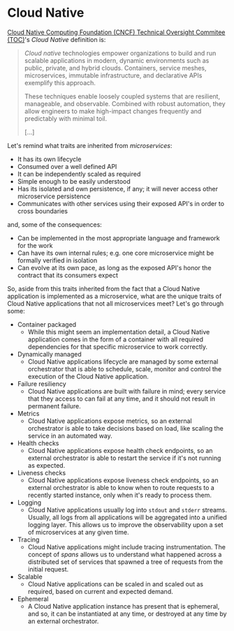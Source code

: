 # Cloud Native

[Cloud Native Computing Foundation (CNCF) Technical
Oversight Commitee (TOC)](https://github.com/cncf/toc/blob/e58a97f253569ee1d79d656baafc685eaceb8786/DEFINITION.md)'s
*Cloud Native* definition is:

> *Cloud native* technologies empower organizations to build and run
> scalable applications in modern, dynamic environments such as
> public, private, and hybrid clouds. Containers, service meshes,
> microservices, immutable infrastructure, and declarative APIs
> exemplify this approach.
>
> These techniques enable loosely coupled systems that are resilient,
> manageable, and observable. Combined with robust automation, they
> allow engineers to make high-impact changes frequently and
> predictably with minimal toil.
>
> [...]

Let's remind what traits are inherited from *microservices*:

* It has its own lifecycle
* Consumed over a well defined API
* It can be independently scaled as required
* Simple enough to be easily understood
* Has its isolated and own persistence, if any; it will never access other
  microservice persistence
* Communicates with other services using their exposed API's in order
  to cross boundaries

and, some of the consequences:

* Can be implemented in the most appropriate language and framework
  for the work
* Can have its own internal rules; e.g. one core microservice might be
  formally verified in isolation
* Can evolve at its own pace, as long as the exposed API's honor the
  contract that its consumers expect

So, aside from this traits inherited from the fact that a Cloud Native
application is implemented as a microservice, what are the unique
traits of Cloud Native applications that not all microservices meet?
Let's go through some:

* Container packaged
  * While this might seem an implementation detail, a Cloud Native
    application comes in the form of a container with all required
    dependencies for that specific microservice to work correctly.
* Dynamically managed
  * Cloud Native applications lifecycle are managed by some external
    orchestrator that is able to schedule, scale, monitor and control
    the execution of the Cloud Native application.
* Failure resiliency
  * Cloud Native applications are built with failure in mind; every
    service that they access to can fail at any time, and it should
    not result in permanent failure.
* Metrics
  * Cloud Native applications expose metrics, so an external
    orchestrator is able to take decisions based on load, like scaling
    the service in an automated way.
* Health checks
  * Cloud Native applications expose health check endpoints, so an
    external orchestrator is able to restart the service if it's not
    running as expected.
* Liveness checks
  * Cloud Native applications expose liveness check endpoints, so an
    external orchestrator is able to know when to route requests to a
    recently started instance, only when it's ready to process them.
* Logging
  * Cloud Native applications usually log into `stdout` and `stderr`
    streams. Usually, all logs from all applications will be
    aggregated into a unified logging layer. This allows us to improve
    the observability upon a set of microservices at any given time.
* Tracing
  * Cloud Native applications might include tracing
    instrumentation. The concept of *spans* allows us to understand
    what happened across a distributed set of services that spawned
    a tree of requests from the initial request.
* Scalable
  * Cloud Native applications can be scaled in and scaled out as
    required, based on current and expected demand.
* Ephemeral
  * A Cloud Native application instance has present that is ephemeral,
    and so, it can be instantiated at any time, or destroyed at any
    time by an external orchestrator.
